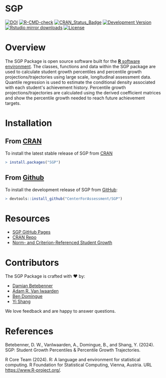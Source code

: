 SGP
===

[![DOI](https://zenodo.org/badge/DOI/10.5281/zenodo.6471237.svg)](https://doi.org/10.5281/zenodo.6471237)
[![R-CMD-check](https://github.com/CenterForAssessment/SGP/workflows/R-CMD-check/badge.svg)](https://github.com/CenterForAssessment/SGP/actions)
[![CRAN_Status_Badge](https://www.r-pkg.org/badges/version/SGP)](https://cran.r-project.org/package=SGP)
[![Development Version](https://img.shields.io/badge/devel-2.2--1.9994-brightgreen.svg)](https://github.com/CenterForAssessment/SGP)
[![Rstudio mirror downloads](https://cranlogs.r-pkg.org/badges/grand-total/SGP)](https://github.com/metacran/cranlogs.app)
[![License](https://img.shields.io/badge/license-GPL%203-brightgreen.svg?style=flat)](https://github.com/CenterForAssessment/SGP/blob/master/LICENSE.md)


# Overview

The SGP Package is open source software built for the [**R** software environment](https://www.r-project.org/). The classes, functions and data within the SGP package are used to calculate student growth percentiles and percentile growth projections/trajectories using large scale, longitudinal assessment data. Quantile regression is used to estimate the conditional density associated with each student's achievement history. Percentile growth projections/trajectories are calculated using the derived coefficient matrices and show the percentile growth needed to reach future achievement targets.


# Installation

## From [CRAN](https://CRAN.R-project.org/package=SGP)

To install the latest stable release of SGP from [CRAN](https://CRAN.R-project.org/package=SGP)

```R
> install.packages("SGP")
```

## From [Github](https://github.com/CenterForAssessment/SGP/)

To install the development release of SGP from [GitHub](https://github.com/CenterForAssessment/SGP/):

```R
> devtools::install_github("CenterForAssessment/SGP")
```


# Resources

* [SGP GitHub Pages](https://sgp.io)
* [CRAN Repo](https://CRAN.R-project.org/package=SGP)
* [Norm- and Criterion-Referenced Student Growth](https://github.com/CenterForAssessment/SGP_Resources/blob/master/articles/Betebenner_EMIP_2009.pdf)


# Contributors

The SGP Package is crafted with :heart: by:

* [Damian Betebenner](https://github.com/dbetebenner)
* [Adam R. Van Iwaarden](https://github.com/adamvi)
* [Ben Domingue](https://github.com/ben-domingue)
* [Yi Shang](https://github.com/shangyi)

We love feedback and are happy to answer questions.


# References

Betebenner, D. W., VanIwaarden, A., Domingue, B., and Shang, Y. (2024). SGP: Student Growth Percentiles & Percentile Growth Trajectories.

R Core Team (2024). R: A language and environment for statistical computing. R Foundation for Statistical Computing, Vienna, Austria. URL
https://www.R-project.org/.
